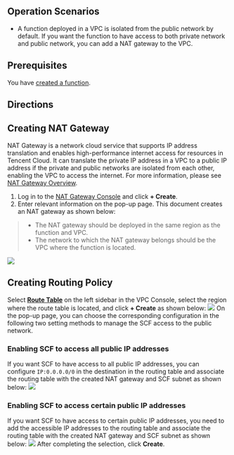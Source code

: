 ## Operation Scenarios
* A function deployed in a VPC is isolated from the public network by default. If you want the function to have access to both private network and public network, you can add a NAT gateway to the VPC.



## Prerequisites
You have [created a function](https://intl.cloud.tencent.com/document/product/583/32742).

## Directions
## Creating NAT Gateway
NAT Gateway is a network cloud service that supports IP address translation and enables high-performance internet access for resources in Tencent Cloud. It can translate the private IP address in a VPC to a public IP address if the private and public networks are isolated from each other, enabling the VPC to access the internet. For more information, please see [NAT Gateway Overview](https://intl.cloud.tencent.com/document/product/1015/30226).

1. Log in to the [NAT Gateway Console](https://console.cloud.tencent.com/vpc/nat) and click **+ Create**.
2. Enter relevant information on the pop-up page. This document creates an NAT gateway as shown below:
>
> - The NAT gateway should be deployed in the same region as the function and VPC.
> - The network to which the NAT gateway belongs should be the VPC where the function is located.
> 
![](https://main.qcloudimg.com/raw/9162ede4dd44107b6f10014259c05a17.png)

## Creating Routing Policy 
Select **[Route Table](https://console.cloud.tencent.com/vpc/route)** on the left sidebar in the VPC Console, select the region where the route table is located, and click **+ Create** as shown below:
![](https://main.qcloudimg.com/raw/4c3cc4c6b5336699dc1141cbbc980cf8.png)
On the pop-up page, you can choose the corresponding configuration in the following two setting methods to manage the SCF access to the public network.

### Enabling SCF to access all public IP addresses
If you want SCF to have access to all public IP addresses, you can configure `IP:0.0.0.0/0` in the destination in the routing table and associate the routing table with the created NAT gateway and SCF subnet as shown below:
![](https://main.qcloudimg.com/raw/337f8d6e7f9396ed3d9de86822db3932.png)

### Enabling SCF to access certain public IP addresses
If you want SCF to have access to certain public IP addresses, you need to add the accessible IP addresses to the routing table and associate the routing table with the created NAT gateway and SCF subnet as shown below:
![](https://main.qcloudimg.com/raw/f28904a4c9e94719733c954cd935cf82.png)
After completing the selection, click **Create**.
